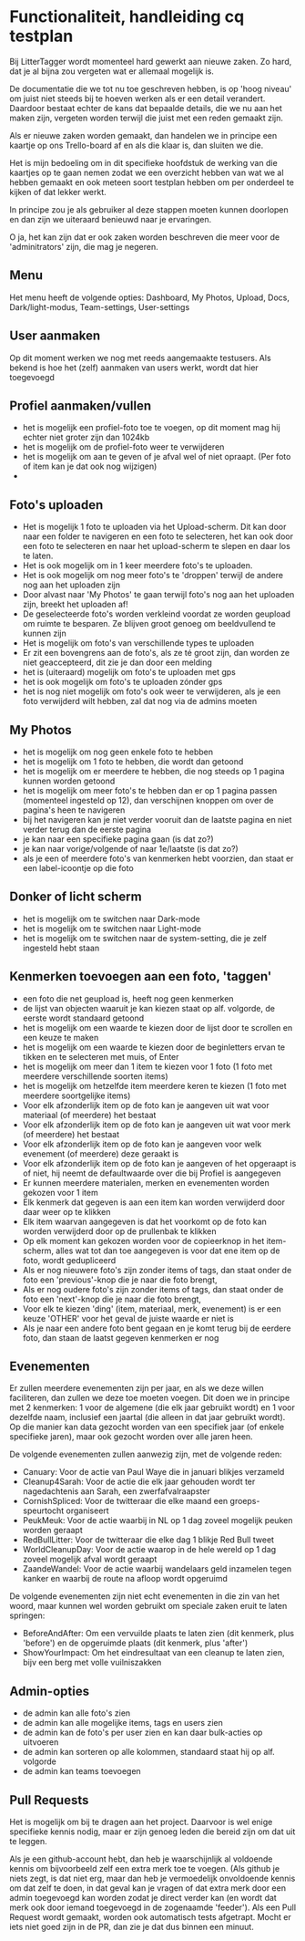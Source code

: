 # Functionaliteit, handleiding cq testplan

Bij LitterTagger wordt momenteel hard gewerkt aan nieuwe zaken. Zo hard, dat je al bijna zou vergeten wat er allemaal mogelijk is.

De documentatie die we tot nu toe geschreven hebben, is op 'hoog niveau' om juist niet steeds bij te hoeven werken als er een detail verandert. Daardoor bestaat echter de kans dat bepaalde details, die we nu aan het maken zijn, vergeten worden terwijl die juist met een reden gemaakt zijn.

Als er nieuwe zaken worden gemaakt, dan handelen we in principe een kaartje op ons Trello-board af en als die klaar is, dan sluiten we die.

Het is mijn bedoeling om in dit specifieke hoofdstuk de werking van die kaartjes op te gaan nemen zodat we een overzicht hebben van wat we al hebben gemaakt en ook meteen soort testplan hebben om per onderdeel te kijken of dat lekker werkt.

In principe zou je als gebruiker al deze stappen moeten kunnen doorlopen en dan zijn we uiteraard benieuwd naar je ervaringen.

O ja, het kan zijn dat er ook zaken worden beschreven die meer voor de 'adminitrators' zijn, die mag je negeren.

## Menu

Het menu heeft de volgende opties: Dashboard, My Photos, Upload, Docs, Dark/light-modus, Team-settings, User-settings

## User aanmaken

Op dit moment werken we nog met reeds aangemaakte testusers. Als bekend is hoe het (zelf) aanmaken van users werkt, wordt dat hier toegevoegd

## Profiel aanmaken/vullen

- het is mogelijk een profiel-foto toe te voegen, op dit moment mag hij echter niet groter zijn dan 1024kb
- het is mogelijk om de profiel-foto weer te verwijderen
- het is mogelijk om aan te geven of je afval wel of niet opraapt. (Per foto of item kan je dat ook nog wijzigen)
- 

## Foto's uploaden

- Het is mogelijk 1 foto te uploaden via het Upload-scherm. Dit kan door naar een folder te navigeren en een foto te selecteren, het kan ook door een foto te selecteren en naar het upload-scherm te slepen en daar los te laten.
- Het is ook mogelijk om in 1 keer meerdere foto's te uploaden.
- Het is ook mogelijk om nog meer foto's te 'droppen' terwijl de andere nog aan het uploaden zijn
- Door alvast naar 'My Photos' te gaan terwijl foto's nog aan het uploaden zijn, breekt het uploaden af!
- De geselecteerde foto's worden verkleind voordat ze worden geupload om ruimte te besparen. Ze blijven groot genoeg om beeldvullend te kunnen zijn
- Het is mogelijk om foto's van verschillende types te uploaden
- Er zit een bovengrens aan de foto's, als ze té groot zijn, dan worden ze niet geaccepteerd, dit zie je dan door een melding
- het is (uiteraard) mogelijk om foto's te uploaden met gps
- het is ook mogelijk om foto's te uploaden zónder gps
- het is nog niet mogelijk om foto's ook weer te verwijderen, als je een foto verwijderd wilt hebben, zal dat nog via de admins moeten

## My Photos
- het is mogelijk om nog geen enkele foto te hebben
- het is mogelijk om 1 foto te hebben, die wordt dan getoond
- het is mogelijk om er meerdere te hebben, die nog steeds op 1 pagina kunnen worden getoond
- het is mogelijk om meer foto's te hebben dan er op 1 pagina passen (momenteel ingesteld op 12), dan verschijnen knoppen om over de pagina's heen te navigeren
- bij het navigeren kan je niet verder vooruit dan de laatste pagina en niet verder terug dan de eerste pagina
- je kan naar een specifieke pagina gaan (is dat zo?)
- je kan naar vorige/volgende of naar 1e/laatste (is dat zo?)
- als je een of meerdere foto's van kenmerken hebt voorzien, dan staat er een label-icoontje op die foto

## Donker of licht scherm
- het is mogelijk om te switchen naar Dark-mode
- het is mogelijk om te switchen naar Light-mode
- het is mogelijk om te switchen naar de system-setting, die je zelf ingesteld hebt staan

## Kenmerken toevoegen aan een foto, 'taggen'
- een foto die net geupload is, heeft nog geen kenmerken
- de lijst van objecten waaruit je kan kiezen staat op alf. volgorde, de eerste wordt standaard getoond
- het is mogelijk om een waarde te kiezen door de lijst door te scrollen en een keuze te maken
- het is mogelijk om een waarde te kiezen door de beginletters ervan te tikken en te selecteren met muis, of Enter
- het is mogelijk om meer dan 1 item te kiezen voor 1 foto (1 foto met meerdere verschillende soorten items)
- het is mogelijk om hetzelfde item meerdere keren te kiezen (1 foto met meerdere soortgelijke items)
- Voor elk afzonderlijk item op de foto kan je aangeven uit wat voor materiaal (of meerdere) het bestaat
- Voor elk afzonderlijk item op de foto kan je aangeven uit wat voor merk (of meerdere) het bestaat
- Voor elk afzonderlijk item op de foto kan je aangeven voor welk evenement (of meerdere) deze geraakt is
- Voor elk afzonderlijk item op de foto kan je aangeven of het opgeraapt is of niet, hij neemt de defaultwaarde over die bij Profiel is aangegeven
- Er kunnen meerdere materialen, merken en evenementen worden gekozen voor 1 item
- Elk kenmerk dat gegeven is aan een item kan worden verwijderd door daar weer op te klikken
- Elk item waarvan aangegeven is dat het voorkomt op de foto kan worden verwijderd door op de prullenbak te klikken
- Op elk moment kan gekozen worden voor de copieerknop in het item-scherm, alles wat tot dan toe aangegeven is voor dat ene item op de foto, wordt gedupliceerd
- Als er nog nieuwere foto's zijn zonder items of tags, dan staat onder de foto een 'previous'-knop die je naar die foto brengt,
- Als er nog oudere foto's zijn zonder items of tags, dan staat onder de foto een 'next'-knop die je naar die foto brengt,
- Voor elk te kiezen 'ding' (item, materiaal, merk, evenement) is er een keuze 'OTHER' voor het geval de juiste waarde er niet is
- Als je naar een andere foto bent gegaan en je komt terug bij de eerdere foto, dan staan de laatst gegeven kenmerken er nog

## Evenementen
Er zullen meerdere evenementen zijn per jaar, en als we deze willen faciliteren, dan zullen we deze toe moeten voegen. Dit doen we in principe met 2 kenmerken: 1 voor de algemene (die elk jaar gebruikt wordt) en 1 voor dezelfde naam, inclusief een jaartal (die alleen in dat jaar gebruikt wordt). Op die manier kan data gezocht worden van een specifiek jaar (of enkele specifieke jaren), maar ook gezocht worden over alle jaren heen.

De volgende evenementen zullen aanwezig zijn, met de volgende reden:
- Canuary: Voor de actie van Paul Waye die in januari blikjes verzameld
- Cleanup4Sarah: Voor de actie die elk jaar gehouden wordt ter nagedachtenis aan Sarah, een zwerfafvalraapster
- CornishSpliced: Voor de twitteraar die elke maand een groeps-speurtocht organiseert
- PeukMeuk: Voor de actie waarbij in NL op 1 dag zoveel mogelijk peuken worden geraapt
- RedBullLitter: Voor de twitteraar die elke dag 1 blikje Red Bull tweet
- WorldCleanupDay: Voor de actie waarop in de hele wereld op 1 dag zoveel mogelijk afval wordt geraapt
- ZaandeWandel: Voor de actie waarbij wandelaars geld inzamelen tegen kanker en waarbij de route na afloop wordt opgeruimd

De volgende evenementen zijn niet echt evenementen in die zin van het woord, maar kunnen wel worden gebruikt om speciale zaken eruit te laten springen:
- BeforeAndAfter: Om een vervuilde plaats te laten zien (dit kenmerk, plus 'before') en de opgeruimde plaats (dit kenmerk, plus 'after')
- ShowYourImpact: Om het eindresultaat van een cleanup te laten zien, bijv een berg met volle vuilniszakken

## Admin-opties
- de admin kan alle foto's zien
- de admin kan alle mogelijke items, tags en users zien
- de admin kan de foto's per user zien en kan daar bulk-acties op uitvoeren
- de admin kan sorteren op alle kolommen, standaard staat hij op alf. volgorde
- de admin kan teams toevoegen

## Pull Requests
Het is mogelijk om bij te dragen aan het project. Daarvoor is wel enige specifieke kennis nodig, maar er zijn genoeg leden die bereid zijn om dat uit te leggen.

Als je een github-account hebt, dan heb je waarschijnlijk al voldoende kennis om bijvoorbeeld zelf een extra merk toe te voegen. (Als github je niets zegt, is dat niet erg, maar dan heb je vermoedelijk onvoldoende kennis om dat zelf te doen, in dat geval kan je vragen of dat extra merk door een admin toegevoegd kan worden zodat je direct verder kan (en wordt dat merk ook door iemand toegevoegd in de zogenaamde 'feeder').
Als een Pull Request wordt gemaakt, worden ook automatisch tests afgetrapt. Mocht er iets niet goed zijn in de PR, dan zie je dat dus binnen een minuut.
